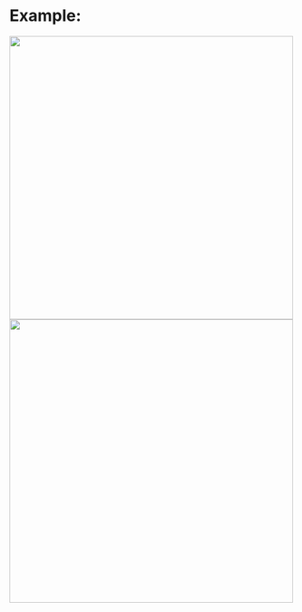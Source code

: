 # Example:
<img src="https://github.com/user-attachments/assets/d68fe975-5d9b-4237-bffc-018e63de64e6" width="500">
<img src="https://github.com/user-attachments/assets/6b53eee5-597c-49de-a378-664cf41d5fd7" width="500">
